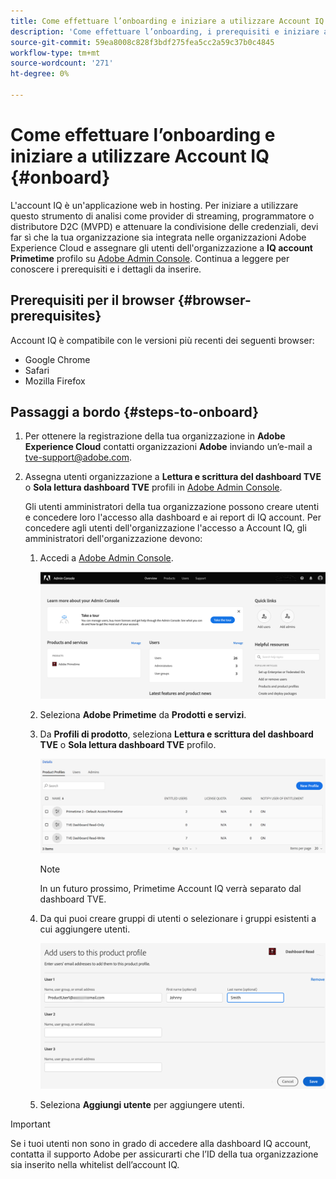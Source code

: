 ```yaml
---
title: Come effettuare l’onboarding e iniziare a utilizzare Account IQ
description: 'Come effettuare l’onboarding, i prerequisiti e iniziare a utilizzare Account IQ. '
source-git-commit: 59ea8008c828f3bdf275fea5cc2a59c37b0c4845
workflow-type: tm+mt
source-wordcount: '271'
ht-degree: 0%

---
```



# Come effettuare l’onboarding e iniziare a utilizzare Account IQ {#onboard}

L&#39;account IQ è un&#39;applicazione web in hosting. Per iniziare a utilizzare questo strumento di analisi come provider di streaming, programmatore o distributore D2C (MVPD) e attenuare la condivisione delle credenziali, devi far sì che la tua organizzazione sia integrata nelle organizzazioni Adobe Experience Cloud e assegnare gli utenti dell&#39;organizzazione a **IQ account Primetime** profilo su [Adobe Admin Console](https://adminconsole.adobe.com/). Continua a leggere per conoscere i prerequisiti e i dettagli da inserire.

## Prerequisiti per il browser {#browser-prerequisites}

Account IQ è compatibile con le versioni più recenti dei seguenti browser:

* Google Chrome
* Safari
* Mozilla Firefox

## Passaggi a bordo {#steps-to-onboard}

1. Per ottenere la registrazione della tua organizzazione in **Adobe Experience Cloud** contatti organizzazioni **Adobe** inviando un’e-mail a tve-support@adobe.com.

1. Assegna utenti organizzazione a **Lettura e scrittura del dashboard TVE** o **Sola lettura dashboard TVE** profili in [Adobe Admin Console](https://adminconsole.adobe.com/).

   Gli utenti amministratori della tua organizzazione possono creare utenti e concedere loro l&#39;accesso alla dashboard e ai report di IQ account. Per concedere agli utenti dell&#39;organizzazione l&#39;accesso a Account IQ, gli amministratori dell&#39;organizzazione devono:

   1. Accedi a [Adobe Admin Console](https://adminconsole.adobe.com/).


      ![](assets/admin-console.png)

   1. Seleziona **Adobe Primetime** da **Prodotti e servizi**.

   1. Da **Profili di prodotto**, seleziona **Lettura e scrittura del dashboard TVE** o **Sola lettura dashboard TVE** profilo.

      ![](assets/product-profiles.png)

      >[!NOTE]
      >
      >In un futuro prossimo, Primetime Account IQ verrà separato dal dashboard TVE.

   1. Da qui puoi creare gruppi di utenti o selezionare i gruppi esistenti a cui aggiungere utenti.

      ![](assets/add-users-2profile.png)

   1. Seleziona **Aggiungi utente** per aggiungere utenti.

>[!IMPORTANT]
>
>Se i tuoi utenti non sono in grado di accedere alla dashboard IQ account, contatta il supporto Adobe per assicurarti che l’ID della tua organizzazione sia inserito nella whitelist dell’account IQ.


